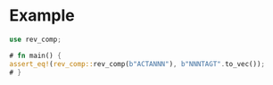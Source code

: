 # Example

```rust
use rev_comp;

# fn main() {
assert_eq!(rev_comp::rev_comp(b"ACTANNN"), b"NNNTAGT".to_vec());
# }
```
